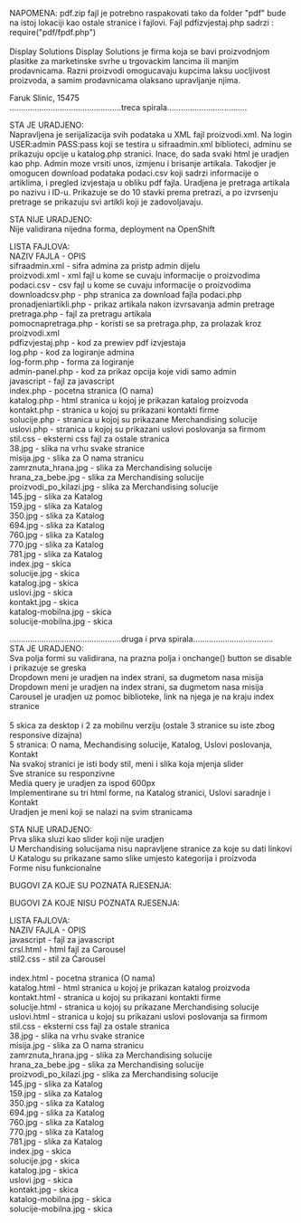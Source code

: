 NAPOMENA: pdf.zip fajl je potrebno raspakovati tako da folder "pdf" bude na istoj lokaciji kao ostale stranice i fajlovi. Fajl pdfizvjestaj.php sadrzi : require("pdf/fpdf.php")
<br><br>
Display Solutions
Display Solutions je firma koja se bavi proizvodnjom plasitke za marketinske svrhe u trgovackim lancima ili manjim prodavnicama. Razni proizvodi omogucavaju kupcima laksu uocljivost proizvoda, a samim prodavnicama olaksano upravljanje njima.

Faruk Slinic, 15475
<br>.................................................treca spirala...................................<br>

STA JE URADJENO:<br>
Napravljena je serijalizacija svih podataka u XML fajl proizvodi.xml. Na login USER:admin PASS:pass koji se testira u sifraadmin.xml biblioteci, adminu se prikazuju opcije u katalog.php stranici. Inace, do sada svaki html je uradjen kao php. Admin moze vrsiti unos, izmjenu i brisanje artikala.
Takodjer je omogucen download podataka podaci.csv koji sadrzi informacije o artiklima, i pregled izvjestaja u obliku pdf fajla. Uradjena je pretraga artikala po nazivu i ID-u. Prikazuje se do 10 stavki prema pretrazi, a po izvrsenju pretrage se prikazuju svi artikli koji je zadovoljavaju.

STA NIJE URADJENO:<br>
Nije validirana nijedna forma, deployment na OpenShift

LISTA FAJLOVA:<br>
NAZIV FAJLA - OPIS<br>
sifraadmin.xml - sifra admina za pristp admin dijelu<br>
proizvodi.xml - xml fajl u kome se cuvaju informacije o proizvodima<br>
podaci.csv - csv fajl u kome se cuvaju informacije o proizvodima<br>
downloadcsv.php - php stranica za download fajla podaci.php<br>
pronadjeniartikli.php - prikaz artikala nakon izvrsavanja admin pretrage<br>
pretraga.php - fajl za pretragu artikala<br>
pomocnapretraga.php - koristi se sa pretraga.php, za prolazak kroz proizvodi.xml<br>
pdfizvjestaj.php - kod za prewiev pdf izvjestaja<br>
log.php - kod za logiranje admina<br>
log-form.php - forma za logiranje<br>
admin-panel.php - kod za prikaz opcija koje vidi samo admin<br>
javascript - fajl za javascript<br>
index.php - pocetna stranica (O nama)<br>
katalog.php - html stranica u kojoj je prikazan katalog proizvoda<br>
kontakt.php - stranica u kojoj su prikazani kontakti firme<br>
solucije.php - stranica u kojoj su prikazane Merchandising solucije<br>
uslovi.php - stranica u kojoj su prikazani uslovi poslovanja sa firmom<br>
stil.css - eksterni css fajl za ostale stranica <br>
38.jpg - slika na vrhu svake stranice<br>
misija.jpg - slika za O nama stranicu<br>
zamrznuta_hrana.jpg - slika za Merchandising solucije<br>
hrana_za_bebe.jpg - slika za Merchandising solucije<br>
proizvodi_po_kilazi.jpg - slika za Merchandising solucije<br>
145.jpg - slika za Katalog<br>
159.jpg - slika za Katalog<br>
350.jpg - slika za Katalog<br>
694.jpg - slika za Katalog<br>
760.jpg - slika za Katalog<br>
770.jpg - slika za Katalog<br>
781.jpg - slika za Katalog<br>
index.jpg - skica<br>
solucije.jpg - skica<br>
katalog.jpg - skica<br>
uslovi.jpg - skica<br>
kontakt.jpg - skica<br>
katalog-mobilna.jpg - skica<br>
solucije-mobilna.jpg - skica<br>


.................................................druga i prva spirala...................................<br>
STA JE URADJENO:<br>
Sva polja formi su validirana, na prazna polja i onchange() button se disable i prikazuje se greska<br>
Dropdown meni je uradjen na index strani, sa dugmetom nasa misija<br>
Dropdown meni je uradjen na index strani, sa dugmetom nasa misija<br>
Carousel je uradjen uz pomoc biblioteke, link na njega je na kraju index stranice<br>
<br>
5 skica za desktop i 2 za mobilnu verziju (ostale 3 stranice su iste zbog responsive dizajna)<br>
5 stranica: O nama, Mechandising solucije, Katalog, Uslovi poslovanja, Kontakt<br>
Na svakoj stranici je isti body stil, meni i slika koja mjenja slider<br>
Sve stranice su responzivne<br>
Media query je uradjen za ispod 600px<br>
Implementirane su tri html forme, na Katalog stranici, Uslovi saradnje i Kontakt<br>
Uradjen je meni koji se nalazi na svim stranicama<br>

STA NIJE URADJENO:<br>
Prva slika sluzi kao slider koji nije uradjen<br>
U Merchandising solucijama nisu napravljene stranice za koje su dati linkovi<br>
U Katalogu su prikazane samo slike umjesto kategorija i proizvoda<br>
Forme nisu funkcionalne<br>

BUGOVI ZA KOJE SU POZNATA RJESENJA:

BUGOVI ZA KOJE NISU POZNATA RJESENJA:

LISTA FAJLOVA:<br>
NAZIV FAJLA - OPIS<br>
javascript - fajl za javascript<br>
crsl.html - html fajl za Carousel<br>
stil2.css - stil za Carousel<br>
<br>
index.html - pocetna stranica (O nama)<br>
katalog.html - html stranica u kojoj je prikazan katalog proizvoda<br>
kontakt.html - stranica u kojoj su prikazani kontakti firme<br>
solucije.html - stranica u kojoj su prikazane Merchandising solucije<br>
uslovi.html - stranica u kojoj su prikazani uslovi poslovanja sa firmom<br>
stil.css - eksterni css fajl za ostale stranica <br>
38.jpg - slika na vrhu svake stranice<br>
misija.jpg - slika za O nama stranicu<br>
zamrznuta_hrana.jpg - slika za Merchandising solucije<br>
hrana_za_bebe.jpg - slika za Merchandising solucije<br>
proizvodi_po_kilazi.jpg - slika za Merchandising solucije<br>
145.jpg - slika za Katalog<br>
159.jpg - slika za Katalog<br>
350.jpg - slika za Katalog<br>
694.jpg - slika za Katalog<br>
760.jpg - slika za Katalog<br>
770.jpg - slika za Katalog<br>
781.jpg - slika za Katalog<br>
index.jpg - skica<br>
solucije.jpg - skica<br>
katalog.jpg - skica<br>
uslovi.jpg - skica<br>
kontakt.jpg - skica<br>
katalog-mobilna.jpg - skica<br>
solucije-mobilna.jpg - skica<br>
